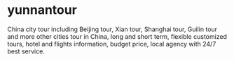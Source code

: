 yunnantour
==========

China city tour including Beijing tour, Xian tour, Shanghai tour, Guilin tour and more other cities tour in China, long and short term, flexible customized tours, hotel and flights information, budget price, local agency with 24/7 best service.
